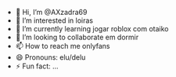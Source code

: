 - 👋 Hi, I’m @AXzadra69
- 👀 I’m interested in loiras
- 🌱 I’m currently learning jogar roblox com otaiko
- 💞️ I’m looking to collaborate em dormir
- 📫 How to reach me onlyfans
- 😄 Pronouns: elu/delu
- ⚡ Fun fact: ...

<!---
AXzadra69/AXzadra69 is a ✨ special ✨ repository because its `README.md` (this file) appears on your GitHub profile.
You can click the Preview link to take a look at your changes.
--->

